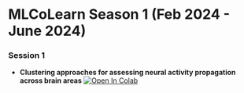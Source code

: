 # MLCoLearn Season 1 (Feb 2024 - June 2024)

### Session 1
- **Clustering approaches for assessing neural activity propagation across brain areas** [![Open In Colab](https://colab.research.google.com/assets/colab-badge.svg)](https://colab.research.google.com/github/mlcolearn/mlcolearn-meetup-season1/blob/main/session1/clustering_neural_activity.ipynb)
